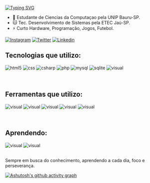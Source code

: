 
[![Typing SVG](https://readme-typing-svg.demolab.com?font=Fira+Code&pause=1000&width=435&lines=Ol%C3%A1%2C+eu+sou+o+Lu%C3%ADs!+)](https://git.io/typing-svg)

- 🌱 Estudante de Ciencias da Computaçao pela UNIP Bauru-SP.
- 🐱‍ Tec. Desenvolvimento de Sistemas pela ETEC Jaú-SP.
- ⚡ Curto Hardware, Programação, Jogos, Futebol.



[![Instagram](https://img.shields.io/badge/Instagram-E4405F?style=for-the-badge&logo=instagram&logoColor=white)](https://instagram.com/luisangelis014)
[![Twitter](https://img.shields.io/badge/Twitter-1DA1F2?style=for-the-badge&logo=twitter&logoColor=white)](https://twitter.com/LuisRissi27)
[![Linkedin](https://img.shields.io/badge/LinkedIn-0077B5?style=for-the-badge&logo=linkedin&logoColor=white)](https://www.linkedin.com/in/luis-henrique-angelis-6a5349241/)



## Tecnologias que utilizo:

<div style="display: inline_block">
  <img align="center" alt="html5" src="https://img.shields.io/badge/HTML-239120?style=for-the-badge&logo=html5&logoColor=white"/>
  <img align="center" alt="css" src="https://img.shields.io/badge/Xamarin-3498DB?style=for-the-badge&logo=xamarin&logoColor=white"/>
  <img align="center" alt="csharp" src="https://img.shields.io/badge/C%23-239120?style=for-the-badge&logo=c-sharp&logoColor=white"/>
  <img align="center" alt="php" src="https://img.shields.io/badge/PHP-777BB4?style=for-the-badge&logo=php&logoColor=white"/>
  <img align="center" alt="mysql" src="https://img.shields.io/badge/MySQL-005C84?style=for-the-badge&logo=mysql&logoColor=white"/>
  <img align="center" alt="sqlite" src="https://img.shields.io/badge/SQLite-07405E?style=for-the-badge&logo=sqlite&logoColor=white"/>
  <img align="center" alt="visual" src="https://img.shields.io/badge/CSS3-1572B6?style=for-the-badge&logo=css3&logoColor=white"/>
<br>
<br>
<br> 
 
 
 ## Ferramentas que utilizo:
  <div style="display: inline_block">
  <img align="center" alt="visual" src="https://img.shields.io/badge/Visual_Studio-5C2D91?style=for-the-badge&logo=visual%20studio&logoColor=white"/>
  <img align="center" alt="visual" src="https://img.shields.io/badge/Visual_Studio_Code-0078D4?style=for-the-badge&logo=visual%20studio%20code&logoColor=white"/>
  <img align="center" alt="visual" src="https://img.shields.io/badge/Microsoft-666666?style=for-the-badge&logo=microsoft&logoColor=white"/>
  <img align="center" alt="visual" src="https://img.shields.io/badge/Microsoft_Office-D83B01?style=for-the-badge&logo=microsoft-office&logoColor=white"/>
  <img align="center" alt="visual" src="https://img.shields.io/badge/GitHub-100000?style=for-the-badge&logo=github&logoColor=white"/>
 <br>
 <br>
 <br>


## Aprendendo:
<div style="display: inline_block">
<img align="center" alt="visual" src="https://img.shields.io/badge/Python-14354C?style=for-the-badge&logo=python&logoColor=white"/>
<img align="center" alt="visual" src="https://img.shields.io/badge/JavaScript-F7DF1E?style=for-the-badge&logo=javascript&logoColor=black"/>

<br>
<br>


Sempre em busca do conhecimento, aprendendo a cada dia, foco e perseverança.
<br>

[![Ashutosh's github activity graph](https://github-readme-activity-graph.cyclic.app/graph?username=lb2zik&bg_color=182425&color=375fbe&line=375fbe&point=375fbe&area=true&hide_border=true)](https://github.com/ashutosh00710/github-readme-activity-graph)
